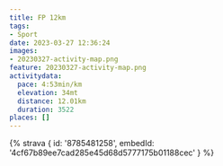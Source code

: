 ```yaml
---
title: FP 12km
tags:
- Sport
date: 2023-03-27 12:36:24
images:
- 20230327-activity-map.png
feature: 20230327-activity-map.png
activitydata:
  pace: 4:53min/km
  elevation: 34mt
  distance: 12.01km
  duration: 3522
places: []
---
```


<!--more--> 

 [//]: # ({% figure { src: '20230327-activity-map.png', title: 'map' } %})


{% strava { id: '8785481258', embedId: '4cf67b89ee7cad285e45d68d5777175b01188cec' } %}